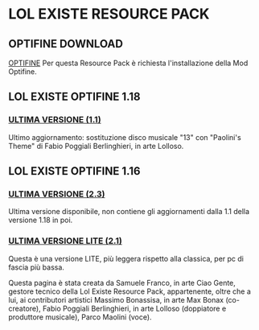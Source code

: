 # LOL EXISTE RESOURCE PACK

## OPTIFINE DOWNLOAD

[OPTIFINE](https://optifine.net/downloads)
Per questa Resource Pack è richiesta l'installazione della Mod Optifine.

## LOL EXISTE OPTIFINE 1.18

### [ULTIMA VERSIONE (1.1)](https://github.com/CiaoGente24/Lol-Existe-Resource-Pack-MC/raw/main/LOL%20EXISTE%20%5BOptifine%201.18%5D%20v1.1.zip)
Ultimo aggiornamento: sostituzione disco musicale "13" con "Paolini's Theme" di Fabio Poggiali Berlinghieri, in arte Lolloso.

## LOL EXISTE OPTIFINE 1.16

### [ULTIMA VERSIONE (2.3)](https://github.com/CiaoGente24/Lol-Existe-Resource-Pack-MC/raw/main/BONAX%20CG%20RP%202.3.zip)
Ultima versione disponibile, non contiene gli aggiornamenti dalla 1.1 della versione 1.18 in poi.
### [ULTIMA VERSIONE LITE (2.1)](https://github.com/CiaoGente24/Lol-Existe-Resource-Pack-MC/raw/main/BONAX%20e%20CG%202.1%20LITE.zip)
Questa è una versione LITE, più leggera rispetto alla classica, per pc di fascia più bassa.




Questa pagina è stata creata da Samuele Franco, in arte Ciao Gente, gestore tecnico della Lol Existe Resource Pack, appartenente, oltre che a lui, ai contributori artistici Massimo Bonassisa, in arte Max Bonax (co-creatore), Fabio Poggiali Berlinghieri, in arte Lolloso (doppiatore e produttore musicale), Parco Maolini (voce).


